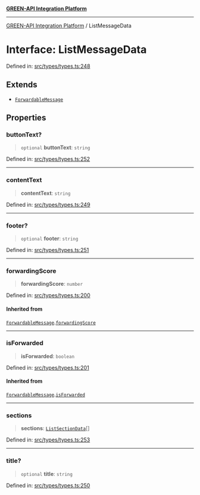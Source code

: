 [**GREEN-API Integration Platform**](../README.md)

***

[GREEN-API Integration Platform](../globals.md) / ListMessageData

# Interface: ListMessageData

Defined in: [src/types/types.ts:248](https://github.com/green-api/greenapi-integration/blob/1e2009040b9fbee0c78f6935b3e8b1d1b6550313/src/types/types.ts#L248)

## Extends

- [`ForwardableMessage`](ForwardableMessage.md)

## Properties

### buttonText?

> `optional` **buttonText**: `string`

Defined in: [src/types/types.ts:252](https://github.com/green-api/greenapi-integration/blob/1e2009040b9fbee0c78f6935b3e8b1d1b6550313/src/types/types.ts#L252)

***

### contentText

> **contentText**: `string`

Defined in: [src/types/types.ts:249](https://github.com/green-api/greenapi-integration/blob/1e2009040b9fbee0c78f6935b3e8b1d1b6550313/src/types/types.ts#L249)

***

### footer?

> `optional` **footer**: `string`

Defined in: [src/types/types.ts:251](https://github.com/green-api/greenapi-integration/blob/1e2009040b9fbee0c78f6935b3e8b1d1b6550313/src/types/types.ts#L251)

***

### forwardingScore

> **forwardingScore**: `number`

Defined in: [src/types/types.ts:200](https://github.com/green-api/greenapi-integration/blob/1e2009040b9fbee0c78f6935b3e8b1d1b6550313/src/types/types.ts#L200)

#### Inherited from

[`ForwardableMessage`](ForwardableMessage.md).[`forwardingScore`](ForwardableMessage.md#forwardingscore)

***

### isForwarded

> **isForwarded**: `boolean`

Defined in: [src/types/types.ts:201](https://github.com/green-api/greenapi-integration/blob/1e2009040b9fbee0c78f6935b3e8b1d1b6550313/src/types/types.ts#L201)

#### Inherited from

[`ForwardableMessage`](ForwardableMessage.md).[`isForwarded`](ForwardableMessage.md#isforwarded)

***

### sections

> **sections**: [`ListSectionData`](ListSectionData.md)[]

Defined in: [src/types/types.ts:253](https://github.com/green-api/greenapi-integration/blob/1e2009040b9fbee0c78f6935b3e8b1d1b6550313/src/types/types.ts#L253)

***

### title?

> `optional` **title**: `string`

Defined in: [src/types/types.ts:250](https://github.com/green-api/greenapi-integration/blob/1e2009040b9fbee0c78f6935b3e8b1d1b6550313/src/types/types.ts#L250)

